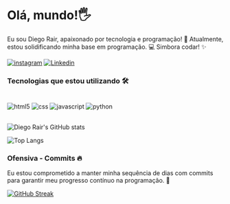 <h1>Olá, mundo!🖐️</h1>

Eu sou Diego Rair, apaixonado por tecnologia e programação! 🚀 
Atualmente, estou solidificando minha base em programação. 💻 Simbora codar! ✨

[![instagram](https://img.shields.io/badge/Instagram-E4405F?style=for-the-badge&logo=instagram&logoColor=white)](https://www.instagram.com/diegorair/)
[![Linkedin](https://img.shields.io/badge/LinkedIn-0077B5?style=for-the-badge&logo=linkedin&logoColor=white)](www.linkedin.com/in/diego-rair)



<h3>Tecnologias que estou utilizando 🛠️</h3>

<div style="display: inline_block"></br>
    <img align="center" alt="html5" src="https://img.shields.io/badge/HTML-239120?style=for-the-badge&logo=html5&logoColor=white">
    <img align="center" alt="css" src="https://img.shields.io/badge/CSS-239120?&style=for-the-badge&logo=css3&logoColor=white">
    <img align="center" alt="javascript" src="https://img.shields.io/badge/JavaScript-F7DF1E?style=for-the-badge&logo=javascript&logoColor=black">
    <img align="center" alt="python" src="https://img.shields.io/badge/Python-14354C?style=for-the-badge&logo=python&logoColor=white">
</div></br>

![Diego Rair's GitHub stats](https://github-readme-stats.vercel.app/api?username=diego-r-alves&show_icons=true&theme=merko)

![Top Langs](https://github-readme-stats.vercel.app/api/top-langs/?username=diego-r-alves&theme=blue-green&hide_progress=true)



<h3>Ofensiva - Commits 🔥</h3>
Eu estou comprometido a manter minha sequência de dias com commits para garantir meu progresso contínuo na programação. 🚀


[![GitHub Streak](https://streak-stats.demolab.com?user=diego-r-alves&theme=dark&locale=pt_BR)](https://git.io/streak-stats)
